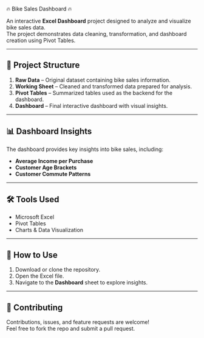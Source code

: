 🔥 Bike Sales Dashboard 🔥

An interactive **Excel Dashboard** project designed to analyze and visualize bike sales data.  
The project demonstrates data cleaning, transformation, and dashboard creation using Pivot Tables.

---

## 📂 Project Structure
1. **Raw Data** – Original dataset containing bike sales information.  
2. **Working Sheet** – Cleaned and transformed data prepared for analysis.  
3. **Pivot Tables** – Summarized tables used as the backend for the dashboard.  
4. **Dashboard** – Final interactive dashboard with visual insights.  

---

## 📊 Dashboard Insights
The dashboard provides key insights into bike sales, including:

- **Average Income per Purchase**  
- **Customer Age Brackets**  
- **Customer Commute Patterns**

---

## 🛠️ Tools Used
- Microsoft Excel  
- Pivot Tables  
- Charts & Data Visualization  

---

## 🚀 How to Use
1. Download or clone the repository.  
2. Open the Excel file.  
3. Navigate to the **Dashboard** sheet to explore insights.  

---

## 🤝 Contributing
Contributions, issues, and feature requests are welcome!  
Feel free to fork the repo and submit a pull request.  

